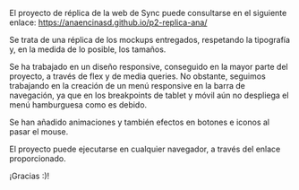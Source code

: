 El proyecto de réplica de la web de Sync puede consultarse en el siguiente enlace: https://anaencinasd.github.io/p2-replica-ana/

Se trata de una réplica de los mockups entregados, respetando la tipografía y, en la medida de lo posible, los tamaños. 

Se ha trabajado en un diseño responsive, conseguido en la mayor parte del proyecto, a través de flex y de media queries. No obstante, seguimos trabajando en la creación de un menú responsive en la barra de navegación, ya que en los breakpoints de tablet y móvil aún no despliega el menú hamburguesa como es debido. 

Se han añadido animaciones y también efectos en botones e iconos al pasar el mouse. 

El proyecto puede ejecutarse en cualquier navegador, a través del enlace proporcionado.

¡Gracias :)!
